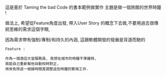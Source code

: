 這是基於 Taming the bad Code 的書本範例做實作
主題是做一個旅館的世界時鐘 ! 

做法上, 希望從Feature角度出發, 帶入User Story 的概念下去做,不要用過去很傳統思維的需求這個字眼,

因為需求帶有強制/專制/和持久的內涵, 這跟軟體開發的發展是背道而馳的


    Feature : 
    
    作為一個酒店大堂服務員, 我想在城市的時鐘不準確時, 
    我能自己重新幫他自動校時對正,
    用來免除逐一根據時間差調整這些時鐘的繁瑣工作.
    
